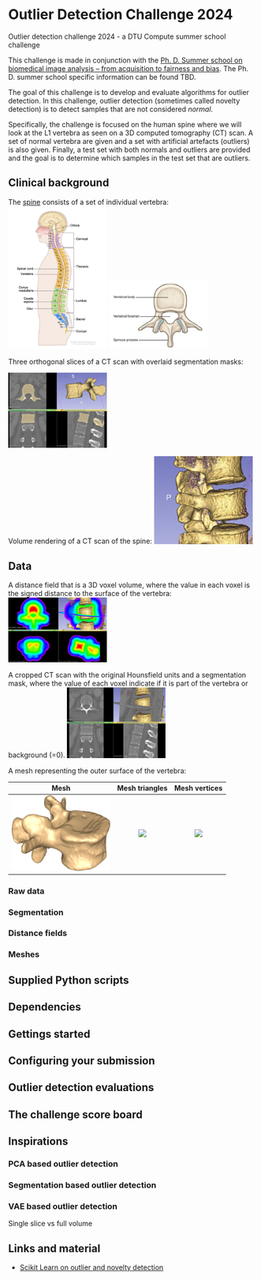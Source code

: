 # Outlier Detection Challenge 2024
Outlier detection challenge 2024 - a DTU Compute summer school challenge

This challenge is made in conjunction with the [Ph. D. Summer school on biomedical image analysis – from acquisition to fairness and bias](https://biomed.compute.dtu.dk/). The Ph. D. summer school specific information can be found TBD.

The goal of this challenge is to develop and evaluate algorithms for outlier detection. In this challenge, outlier detection (sometimes called novelty detection) is to detect samples that are not considered *normal*.

Specifically, the challenge is focused on the human spine where we will look at the L1 vertebra as seen on a 3D computed tomography (CT) scan. A set of normal vertebra are given and a set with artificial artefacts (outliers) is also given. Finally, a test set with both normals and outliers are provided and the goal is to determine which samples in the test set that are outliers.

## Clinical background

The [spine](https://visualsonline.cancer.gov/details.cfm?imageid=12201) consists of a set of individual vertebra:
<img src="figs/nci-vol-12201-72.jpg" width=200/> 
<img src="figs/L1_top.jpg" width=200/> 

Three orthogonal slices of a CT scan with overlaid segmentation masks:

<img src="figs/3DSlicerView.jpg" width=200/> 

Volume rendering of a CT scan of the spine: 
<img src="figs/3DSlicerView_3.jpg" width=200/> 


## Data

A distance field that is a 3D voxel volume, where the value in each voxel is the signed distance to the surface of the vertebra:
<img src="figs/3Dslicer_dist_field.jpg" width=200/> 

A cropped CT scan with the original Hounsfield units and a segmentation mask, where the value of each voxel indicate if it is part of the vertebra or background (=0).
<img src="figs/3Dslicer_dist_segm.jpg" width=200/> 

A mesh representing the outer surface of the vertebra:


|                 Mesh                 |                 Mesh triangles                 |                 Mesh vertices                 |
|:----------------------------------------:|:---------------------------------------------:|:-------------------------------------------:|
| <img src="figs/vertebra_mesh.jpg" width=200/> | <img src="figs/vertebra_mesh_2.png" width=200/> | <img src="figs/vertebra_mesh_3.png" width=200/> |


### Raw data

### Segmentation

### Distance fields

### Meshes


## Supplied Python scripts

## Dependencies

## Gettings started

## Configuring your submission

## Outlier detection evaluations

## The challenge score board

## Inspirations

### PCA based outlier detection

### Segmentation based outlier detection

### VAE based outlier detection
Single slice vs full volume




## Links and material

- [Scikit Learn on outlier and novelty detection](https://scikit-learn.org/stable/modules/outlier_detection.html)

